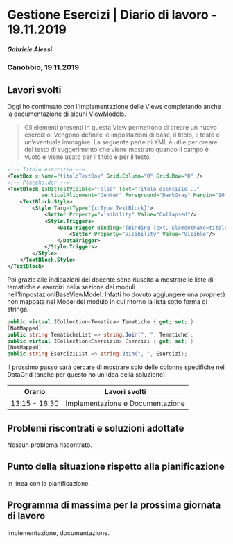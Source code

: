 # Gestione Esercizi | Diario di lavoro - 19.11.2019

##### Gabriele Alessi

### Canobbio, 19.11.2019

## Lavori svolti

Oggi ho continuato con l'implementazione delle Views completando anche la documentazione di alcuni ViewModels.

> Gli elementi presenti in questa View permettono di creare un nuovo esercizio. Vengono definite le impostazioni di base, il titolo, il testo e un’eventuale immagine. La seguente parte di XML è utile per creare del testo di suggerimento che viene mostrato quando il campo è vuoto e viene usato per il titolo e per il testo.

```xml
<!-- Titolo esercizio -->
<TextBox x:Name="titoloTextBox" Grid.Column="0" Grid.Row="0" />
<!-- Placeholder -->
<TextBlock IsHitTestVisible="False" Text="Titolo esercizio..." 
           VerticalAlignment="Center" Foreground="DarkGray" Margin="10 0 0 0">
    <TextBlock.Style>
        <Style TargetType="{x:Type TextBlock}">
            <Setter Property="Visibility" Value="Collapsed"/>
            <Style.Triggers>
                <DataTrigger Binding="{Binding Text, ElementName=titoloTextBox}" Value="">
                    <Setter Property="Visibility" Value="Visible"/>
                </DataTrigger>
            </Style.Triggers>
        </Style>
    </TextBlock.Style>
</TextBlock>
```

<div style="page-break-after: always;"></div>

Poi grazie alle indicazioni del docente sono riuscito a mostrare le liste di tematiche e esercizi nella sezione dei moduli nell'ImpostazioniBaseViewModel. Infatti ho dovuto aggiungere una proprietà non mappata nel Model del modulo in cui ritorno la lista sotto forma di stringa.

```c#
public virtual ICollection<Tematica> Tematiche { get; set; }
[NotMapped]
public string TematicheList => string.Join(", ", Tematiche);
public virtual ICollection<Esercizio> Esercizi { get; set; }
[NotMapped]
public string EserciziList => string.Join(", ", Esercizi);
```

Il prossimo passo sarà cercare di mostrare solo delle colonne specifiche nel DataGrid (anche per questo ho un'idea della soluzione). 

| Orario | Lavori svolti |
| - | - |
|13:15 - 16:30 | Implementazione e Documentazione |

## Problemi riscontrati e soluzioni adottate

Nessun problema riscontrato.

## Punto della situazione rispetto alla pianificazione

In linea con la pianificazione.

## Programma di massima per la prossima giornata di lavoro

Implementazione, documentazione.

